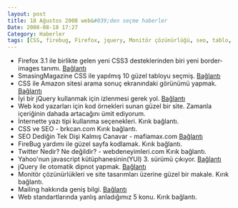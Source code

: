 ```yaml
---
layout: post
title: 18 Ağustos 2008 web&#039;den seçme haberler
Date: 2008-08-18 17:27
Category: Haberler
tags: [CSS, firebug, Firefox, jquery, Monitör çözünürlüğü, seo, tablo, Twitter, Web Standartları, yui]
---
```


-   Firefox 3.1 ile birlikte gelen yeni CSS3 desteklerinden biri yeni
    border-images tanımı. [Bağlantı][]
-   SmasingMagazine CSS ile yapılmış 10 güzel tabloyu seçmiş.
    [Bağlantı][1]
-   CSS ile Amazon sitesi arama sonuç ekranındaki görünümü yapmak.
    [Bağlantı][2]
-   İyi bir jQuery kullanmak için izlenmesi gerek yol. [Bağlantı][3]
-   Web kod yazarları için kod örnekleri sunan güzel bir site. Zamanla
    içeriğinin dahada artacağını ümit ediyorum.
-   İnternette yazı tipi kullanma seçenekleri. Kırık bağlantı.
-   CSS ve SEO - brkcan.com Kırık bağlantı.
-   SEO Dediğin Tek Dişi Kalmış Canavar - mafiamax.com [Bağlantı][7]
-   FireBug yardımı ile güzel sayfa kodlamak. Kırık bağlantı.
-   Twitter Nedir? Ne değildir? - webdeneyimleri.com Kırık bağlantı.
-   Yahoo'nun javascript kütüphanesinin(YUI) 3. sürümü çıkıyor.
    [Bağlantı][10]
-   jQuery ile otomatik dipnot yapmak. [Bağlantı][11]
-   Monitör çözünürlükleri ve site tasarımları üzerine güzel bir makale.
    Kırık bağlantı.
-   Mailing hakkında geniş bilgi. [Bağlantı][13]
-   Web standartlarında yanlış anladığımız 5 konu. Kırık bağlantı.


  [Bağlantı]: http://ejohn.org/blog/border-image-in-firefox/
    "border-images"
  [1]: http://www.smashingmagazine.com/2008/08/13/top-10-css-table-designs/
    "css ve tablo"
  [2]: http://www.search-this.com/2008/08/13/my-css-is-cat-categories-with-css/
    "css katagoriler"
  [3]: http://effectize.com/jquery-developer-guide "jQuery"
  [7]: http://www.mafiamax.com/2008/08/seo-dedigin-tek-disi-kalmis-canavar.html
  [10]: http://yuiblog.com/blog/2008/08/13/yui3pr1/ "yui 3"
  [11]: http://www.cssnewbie.com/generating-automatic-website-footnotes-with-jquery/
  [13]: http://tutorialblog.org/resources-for-creating-testing-and-sending-html-emails/